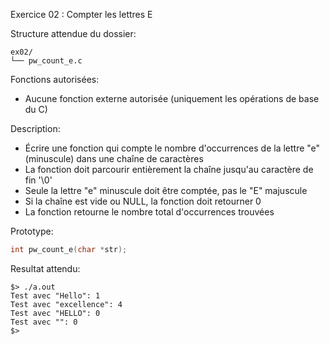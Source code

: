 Exercice 02 : Compter les lettres E

Structure attendue du dossier:

```
ex02/
└── pw_count_e.c
```

Fonctions autorisées:

- Aucune fonction externe autorisée (uniquement les opérations de base du C)

Description:

- Écrire une fonction qui compte le nombre d'occurrences de la lettre "e" (minuscule) dans une chaîne de caractères
- La fonction doit parcourir entièrement la chaîne jusqu'au caractère de fin '\0'
- Seule la lettre "e" minuscule doit être comptée, pas le "E" majuscule
- Si la chaîne est vide ou NULL, la fonction doit retourner 0
- La fonction retourne le nombre total d'occurrences trouvées

Prototype:

```c
int pw_count_e(char *str);
```

Resultat attendu:

```
$> ./a.out
Test avec "Hello": 1
Test avec "excellence": 4
Test avec "HELLO": 0
Test avec "": 0
$>
```

